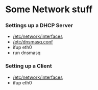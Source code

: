 # Some Network stuff

### Settings up a DHCP Server

- [/etc/network/interfaces](https://github.com/lucsoft/oc2-scripts/blob/main/network/server/networkinterface)
- [/etc/dnsmasq.conf](https://github.com/lucsoft/oc2-scripts/blob/main/network/server/dnsmasq.conf)
- ifup eth0
- run dnsmasq

### Setting up a Client

- [/etc/network/interfaces](https://github.com/lucsoft/oc2-scripts/blob/main/network/client/networkinterface)
- ifup eth0
